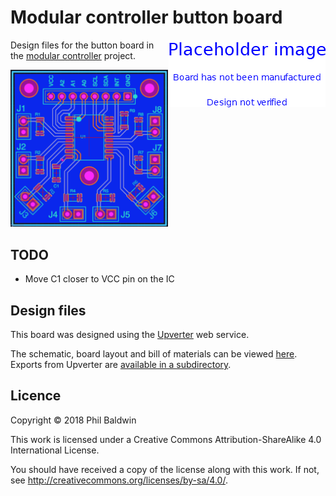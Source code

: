# Modular controller button board

<img align="right" src="./PlaceholderImage.png">

Design files for the button board in the [modular controller](https://github.com/PhilboBaggins/modular-controller) project.

<img width="50%" src="./board-design.png">

## TODO

* Move C1 closer to VCC pin on the IC

## Design files

This board was designed using the [Upverter](https://upverter.com) web service.

The schematic, board layout and bill of materials can be viewed [here](https://upverter.com/Trebuchetindustries/fa6acea04f1b8e9d/Arcade-controller---Button-board/). Exports from Upverter are [available in a subdirectory](./Upverter%20exports).

## Licence

Copyright © 2018 Phil Baldwin

This work is licensed under a Creative Commons Attribution-ShareAlike 4.0 International License.

You should have received a copy of the license along with this work. If not, see <http://creativecommons.org/licenses/by-sa/4.0/>.
